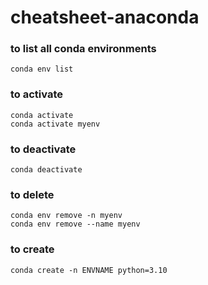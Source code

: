 # cheatsheet-anaconda

### to list all conda environments
```
conda env list
```
### to activate
```
conda activate
conda activate myenv
```
### to deactivate
```
conda deactivate
```
### to delete 
```
conda env remove -n myenv
conda env remove --name myenv
```
### to create
```
conda create -n ENVNAME python=3.10
```
